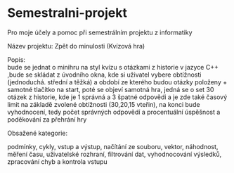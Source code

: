 # Semestralni-projekt
Pro moje účely a pomoc při semestrálním projektu z informatiky

Název projektu: 
Zpět do minulosti (Kvízová hra)





Popis:        
bude se jednat o minihru na styl kvízu s otázkami z historie v jazyce C++
,bude se skládat z úvodního okna, kde si uživatel vybere obtížnosti (jednoduchá. střední a těžká) a období ze kterého budou otázky položeny + samotné tlačítko na start,
poté se objeví samotná hra, jedná se o set 30 otázek z historie, kde je 1 správná a 3 špatné odpovědi a je zde také časový limit na základě zvolené obtížnosti (30,20,15 vteřin),
na konci bude vyhodnocení, tedy počet správných odpovědí a procentuální úspěšnost a poděkování za přehrání hry




       
Obsažené kategorie: 

podmínky, cykly, vstup a výstup, načítání ze souboru, vektor, náhodnost, měření času, uživatelské rozhraní, filtrování dat, vyhodnocování výsledků, zpracování chyb a kontrola vstupu
